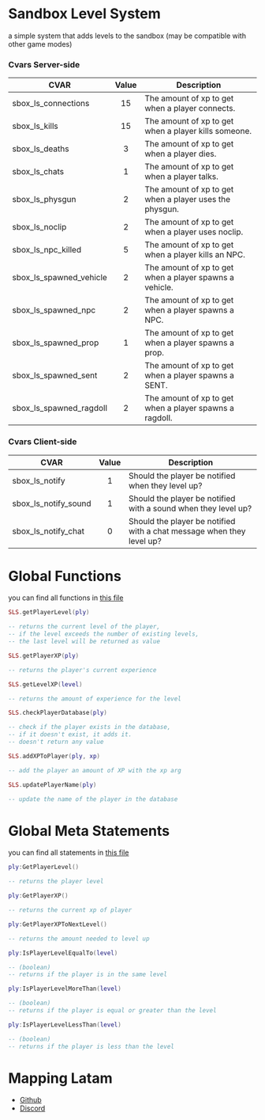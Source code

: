 # Sandbox Level System
a simple system that adds levels to the sandbox (may be compatible with other game modes)

### Cvars Server-side
| CVAR                  | Value | Description   | 
| -------------         | :---: | ------------- |
| sbox_ls_connections   | 15    | The amount of xp to get when a player connects.           |
| sbox_ls_kills         | 15    | The amount of xp to get when a player kills someone.      |
| sbox_ls_deaths        | 3     | The amount of xp to get when a player dies.               |
| sbox_ls_chats         | 1     | The amount of xp to get when a player talks.              |
| sbox_ls_physgun       | 2     | The amount of xp to get when a player uses the physgun.   |
| sbox_ls_noclip        | 2     | The amount of xp to get when a player uses noclip.        |
| sbox_ls_npc_killed    | 5     | The amount of xp to get when a player kills an NPC.       |
| sbox_ls_spawned_vehicle| 2    | The amount of xp to get when a player spawns a vehicle.   |
| sbox_ls_spawned_npc   | 2     | The amount of xp to get when a player spawns a NPC.       |
| sbox_ls_spawned_prop  | 1     | The amount of xp to get when a player spawns a prop.      |
| sbox_ls_spawned_sent  | 2     | The amount of xp to get when a player spawns a SENT.      |
| sbox_ls_spawned_ragdoll| 2    | The amount of xp to get when a player spawns a ragdoll.   |

### Cvars Client-side
| CVAR                  | Value | Description   | 
| -------------         | :---: | ------------- |
| sbox_ls_notify        | 1     | Should the player be notified when they level up? |
| sbox_ls_notify_sound  | 1     | Should the player be notified with a sound when they level up? |
| sbox_ls_notify_chat   | 0     | Should the player be notified with a chat message when they level up? |

# Global Functions
you can find all functions in [this file](https://github.com/SuperCALIENTITO/sbox-levelsystem/blob/main/lua/sbox-levelsystem/shared/sh_core.lua)

```lua
SLS.getPlayerLevel(ply)

-- returns the current level of the player,
-- if the level exceeds the number of existing levels,
-- the last level will be returned as value
```

```lua
SLS.getPlayerXP(ply)

-- returns the player's current experience
```

```lua
SLS.getLevelXP(level)

-- returns the amount of experience for the level
```

```lua
SLS.checkPlayerDatabase(ply)

-- check if the player exists in the database,
-- if it doesn't exist, it adds it.
-- doesn't return any value
```

```lua
SLS.addXPToPlayer(ply, xp)

-- add the player an amount of XP with the xp arg
```

```lua
SLS.updatePlayerName(ply)

-- update the name of the player in the database
```

# Global Meta Statements
you can find all statements in [this file](https://github.com/SuperCALIENTITO/sbox-levelsystem/blob/main/lua/sbox-levelsystem/shared/sh_meta.lua)

```lua
ply:GetPlayerLevel()

-- returns the player level
```

```lua
ply:GetPlayerXP()

-- returns the current xp of player
```

```lua
ply:GetPlayerXPToNextLevel()

-- returns the amount needed to level up
```

```lua
ply:IsPlayerLevelEqualTo(level)

-- (boolean)
-- returns if the player is in the same level
```

```lua
ply:IsPlayerLevelMoreThan(level)

-- (boolean)
-- returns if the player is equal or greater than the level
```

```lua
ply:IsPlayerLevelLessThan(level)

-- (boolean)
-- returns if the player is less than the level
```


# Mapping Latam

- [Github](https://github.com/mapping-latam)
- [Discord](https://github.com/mapping-latam)
